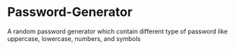# Password-Generator
A random password generator which contain different type of password like uppercase, lowercase, numbers, and symbols
